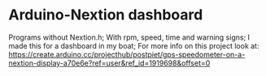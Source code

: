 # Arduino-Nextion dashboard
Programs without Nextion.h; 
With rpm, speed, time and warning signs;
I made this for a dashboard in my boat;
For more info on this project look at:
https://create.arduino.cc/projecthub/postpiet/gps-speedometer-on-a-nextion-display-a70e6e?ref=user&ref_id=1919698&offset=0

